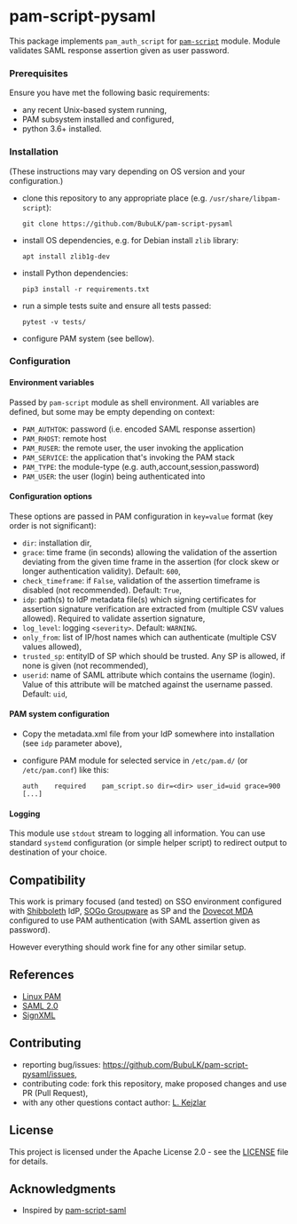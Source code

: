 # pam-script-pysaml
This package implements `pam_auth_script` for 
[`pam-script`](https://manpages.debian.org/testing/libpam-script/pam-script.7.en.html) module. Module
validates SAML response assertion given as user password.


### Prerequisites
Ensure you have met the following basic requirements:

* any recent Unix-based system running,
* PAM subsystem installed and configured,
* python 3.6+ installed.

### Installation
(These instructions may vary depending on OS version and your configuration.)

* clone this repository to any appropriate place (e.g. `/usr/share/libpam-script`):
    ```commandline
    git clone https://github.com/BubuLK/pam-script-pysaml
    ```
* install OS dependencies, e.g. for Debian install `zlib` library:
    ```commandline
  apt install zlib1g-dev
    ```
* install Python dependencies:
    ```commandline
    pip3 install -r requirements.txt
    ```
* run a simple tests suite and ensure all tests passed:
    ```commandline
    pytest -v tests/
    ```
* configure PAM system (see bellow).

### Configuration
#### Environment variables
Passed by `pam-script` module as shell environment. All variables are defined,
but some may be empty depending on context:

* `PAM_AUTHTOK`:    password (i.e. encoded SAML response assertion)
* `PAM_RHOST`:      remote host
* `PAM_RUSER`:      the remote user, the user invoking the application
* `PAM_SERVICE`:    the application that's invoking the PAM stack
* `PAM_TYPE`:       the module-type (e.g. auth,account,session,password)
* `PAM_USER`:       the user (login) being authenticated into

#### Configuration options
These options are passed in PAM configuration in `key=value` format (key order
is not significant):

* `dir`: installation dir,
* `grace`: time frame (in seconds) allowing the validation of the assertion
    deviating from the given time frame in the assertion 
    (for clock skew or longer authentication validity). Default: `600`,
* `check_timeframe`: if `False`, validation of the assertion timeframe 
    is disabled (not recommended). Default: `True`,
* `idp`: path(s) to IdP metadata file(s) which signing certificates for assertion
    signature verification are extracted from (multiple CSV values allowed).
    Required to validate assertion signature,
* `log_level`: logging `<severity>`. Default: `WARNING`.
* `only_from`: list of IP/host names which can authenticate
    (multiple CSV values allowed),
* `trusted_sp`: entityID of SP which should be trusted. Any SP is allowed,
    if none is given (not recommended),
* `userid`: name of SAML attribute which contains the username (login). Value
   of this attribute will be matched against the username passed. Default: `uid`,

#### PAM system configuration
* Copy the metadata.xml file from your IdP somewhere into installation
  (see `idp` parameter above),
* configure PAM module for selected service in `/etc/pam.d/` (or `/etc/pam.conf`)
  like this:

    ```
    auth	required	pam_script.so dir=<dir> user_id=uid grace=900 [...]
    ```

#### Logging
This module use `stdout` stream to logging all information. You can use standard
`systemd` configuration (or simple helper script) to redirect output to
destination of your choice.

## Compatibility
This work is primary focused (and tested) on SSO environment configured with
[Shibboleth](https://www.shibboleth.net/) IdP, [SOGo Groupware](https://sogo.nu/)
as SP and the [Dovecot MDA](http://dovecot.org/)
configured to use PAM authentication (with SAML assertion given as password).

However everything should work fine for any other similar setup.


## References
* [Linux PAM](https://en.wikipedia.org/wiki/Linux_PAM)
* [SAML 2.0](https://en.wikipedia.org/wiki/SAML_2.0)
* [SignXML](https://github.com/XML-Security/signxml)

## Contributing
* reporting bug/issues: https://github.com/BubuLK/pam-script-pysaml/issues,
* contributing code: fork this repository, make proposed changes and use
  PR (Pull Request),
* with any other questions contact author: [L. Kejzlar](mailto:kejzlar@gmail.com) 


## License
This project is licensed under the Apache License 2.0 - see the [LICENSE](LICENSE)
file for details.

## Acknowledgments
* Inspired by [pam-script-saml](https://github.com/ck-ws/pam-script-saml)
